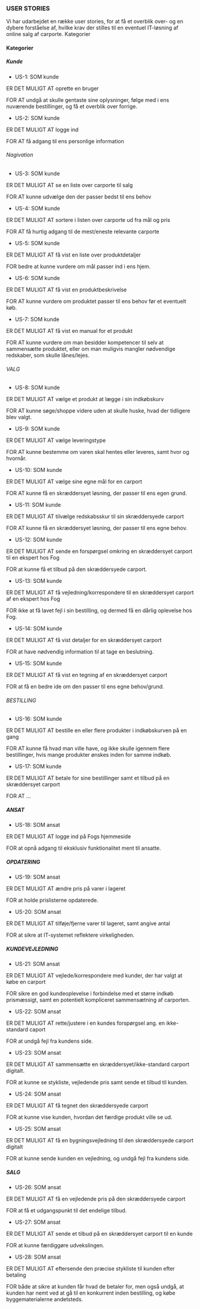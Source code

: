 ### USER STORIES

Vi har udarbejdet en række user stories, for at få et overblik over- og en dybere forståelse af, hvilke krav der stilles til en eventuel IT-løsning af online salg af carporte.
Kategorier

#### Kategorier

##### Kunde

- US-1:
SOM kunde

ER DET MULIGT AT oprette en bruger

FOR AT undgå at skulle gentaste sine oplysninger, følge med 
i ens nuværende bestillinger, og få et overblik over forrige.

- US-2:
SOM kunde

ER DET MULIGT AT logge ind

FOR AT få adgang til ens personlige information

###### Nagivation

- US-3:
SOM kunde

ER DET MULIGT AT se en liste over carporte til salg

FOR AT kunne udvælge den der passer bedst til ens behov

- US-4:
SOM kunde 

ER DET MULIGT AT sortere i listen over carporte ud fra mål og pris

FOR AT få hurtig adgang til de mest/eneste relevante carporte

- US-5:
SOM kunde 

ER DET MULIGT AT få vist en liste over produktdetaljer

FOR bedre at kunne vurdere om mål passer ind i ens hjem.

- US-6:
SOM kunde 

ER DET MULIGT AT få vist en produktbeskrivelse 

FOR AT kunne vurdere om produktet passer til ens behov før et eventuelt køb.

- US-7:
SOM kunde 

ER DET MULIGT AT få vist en manual for et produkt

FOR AT kunne vurdere om man besidder kompetencer til selv at sammensætte 
produktet, eller om man muligvis mangler nødvendige redskaber, som skulle lånes/lejes.


###### VALG
- US-8:
SOM kunde 

ER DET MULIGT AT vælge et produkt at lægge i sin indkøbskurv

FOR AT kunne søge/shoppe videre uden at skulle huske, hvad der tidligere blev valgt.

- US-9:
SOM kunde 

ER DET MULIGT AT vælge leveringstype

FOR AT kunne bestemme om varen skal hentes eller leveres, samt hvor og hvornår.

- US-10:
SOM kunde 

ER DET MULIGT AT vælge sine egne mål for en carport

FOR AT kunne få en skræddersyet løsning, der passer til ens egen grund.

- US-11:
SOM kunde 

ER DET MULIGT AT tilvælge redskabsskur til sin skræddersyede carport

FOR AT kunne få en skræddersyet løsning, der passer til ens egne behov.

- US-12:
SOM kunde 

ER DET MULIGT AT sende en forspørgsel omkring en skræddersyet carport til en ekspert hos Fog 

FOR at kunne få et tilbud på den skræddersyede carport.

- US-13:
SOM kunde 

ER DET MULIGT AT få vejledning/korrespondere til en skræddersyet carport af en ekspert hos Fog

FOR ikke at få lavet fejl i sin bestilling, og dermed få en dårlig oplevelse hos Fog.

- US-14:
SOM kunde

ER DET MULIGT AT få vist detaljer for en skræddersyet carport

FOR at have nødvendig information til at tage en beslutning.

- US-15:
SOM kunde

ER DET MULIGT AT få vist en tegning af en skræddersyet carport

FOR at få en bedre ide om den passer til ens egne behov/grund.






###### BESTILLING

- US-16:
SOM kunde 

ER DET MULIGT AT bestille en eller flere produkter i indkøbskurven på en gang

FOR AT kunne få hvad man ville have, og ikke skulle igennem flere bestillinger, hvis 
mange produkter ønskes inden for samme indkøb.

- US-17:
SOM kunde 

ER DET MULIGT AT betale for sine bestillinger samt et tilbud på en skræddersyet carport

FOR AT ...

##### ANSAT

- US-18:
SOM ansat

ER DET MULIGT AT logge ind på Fogs hjemmeside

FOR at opnå adgang til eksklusiv funktionalitet ment til ansatte.

##### OPDATERING


- US-19:
SOM ansat

ER DET MULIGT AT ændre pris på varer i lageret

FOR at holde prislisterne opdaterede.

- US-20:
SOM ansat 

ER DET MULIGT AT tilføje/fjerne varer til lageret, samt angive antal

FOR at sikre at IT-systemet reflektere virkeligheden.

##### KUNDEVEJLEDNING

- US-21:
SOM ansat

ER DET MULIGT AT vejlede/korrespondere med kunder, der har valgt at købe en carport

FOR sikre en god kundeoplevelse i forbindelse med et større indkøb prismæssigt, samt 
en potentielt kompliceret sammensætning af carporten.

- US-22:
SOM ansat

ER DET MULIGT AT rette/justere i en kundes forspørgsel ang. en ikke-standard caport

FOR at undgå fejl fra kundens side.

- US-23:
SOM ansat

ER DET MULIGT AT sammensætte en skræddersyet/ikke-standard carport digitalt.

FOR at kunne se stykliste, vejledende pris samt sende et tilbud til kunden.

- US-24:
SOM ansat

ER DET MULIGT AT få tegnet den skræddersyede carport 

FOR at kunne vise kunden, hvordan det færdige produkt ville se ud.

- US-25:
SOM ansat

ER DET MULIGT AT få en bygningsvejledning til den skræddersyede carport digitalt

FOR at kunne sende kunden en vejledning, og undgå fejl fra kundens side.

##### SALG

- US-26:
SOM ansat

ER DET MULIGT AT få en vejledende pris på den skræddersyede carport

FOR at få et udgangspunkt til det endelige tilbud.

- US-27:
SOM ansat

ER DET MULIGT AT sende et tilbud på en skræddersyet carport til en kunde

FOR at kunne færdiggøre udvekslingen.

- US-28:
SOM ansat

ER DET MULIGT AT eftersende den præcise stykliste til kunden efter betaling

FOR både at sikre at kunden får hvad de betaler for, men også undgå, at 
kunden har nemt ved at gå til en konkurrent inden bestilling, og købe byggematerialerne 
andetsteds.


